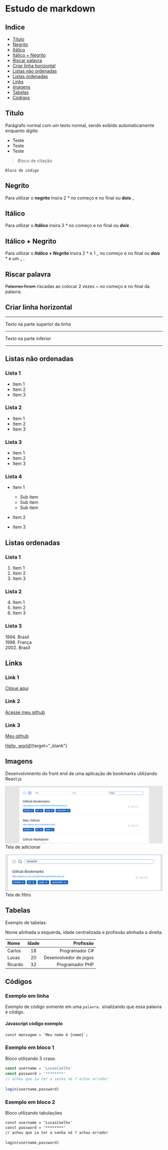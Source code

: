 # Estudo de markdown

## Indice
- [Título](https://github.com/LucasOliveiraCoelho/estudo-markdown#título)
- [Negrito](https://github.com/LucasOliveiraCoelho/estudo-markdown#negrito)
- [Itálico](https://github.com/LucasOliveiraCoelho/estudo-markdown#itálico)
- [Itálico + Negrito](https://github.com/LucasOliveiraCoelho/estudo-markdown#itálico--negrito)
- [Riscar palavra](https://github.com/LucasOliveiraCoelho/estudo-markdown#riscar-palavra)
- [Criar linha horizontal](https://github.com/LucasOliveiraCoelho/estudo-markdown#criar-linha-horizontal)
- [Listas não ordenadas](https://github.com/LucasOliveiraCoelho/estudo-markdown#listas-não-ordenadas)
- [Listas ordenadas](https://github.com/LucasOliveiraCoelho/estudo-markdown#listas-ordenadas)
- [Links](https://github.com/LucasOliveiraCoelho/estudo-markdown#links)
- [Imagens](https://github.com/LucasOliveiraCoelho/estudo-markdown#imagens)
- [Tabelas](https://github.com/LucasOliveiraCoelho/estudo-markdown#tabelas)
- [Códigos](https://github.com/LucasOliveiraCoelho/estudo-markdown#códigos)

## Título

Parágrafo normal com um texto normal, sendo exibido automaticamente enquanto *digita*.
- Teste
- Teste
- Teste

> Bloco de citação

```
Bloco de código
```

## Negrito
Para utilizar o **negrito** insira 2 * no começo e no final ou __dois__ _

## Itálico
Para utilizar o ___Itálico___ insira 3 * no começo e no final ou ***dois*** .

## Itálico + Negrito
Para utilizar o __*Itálico + Negrito*__ insira 2 * e 1 _ no começo e no final ou **_dois_** * e um _ .

## Riscar palavra
~~Palavras ficam~~ riscadas ao colocar 2 vezes ~ no começo e no final da palavra.

## Criar linha horizontal
_ _ _
Texto na parte superior da linha
****************************************
Texto na parte inferior
________________________________________

## Listas não ordenadas

### Lista 1
* Item 1
* Item 2
* Item 3

### Lista 2
+ Item 1
+ Item 2
+ Item 3

### Lista 3
- Item 1
- Item 2
- Item 3

### Lista 4
- Item 1
   - Sub item
   * Sub item
   + Sub item

- Item 2

- Item 3

## Listas ordenadas

### Lista 1
1. Item 1
2. Item 2
3. Item 3

### Lista 2
4. Item 1
9. Item 2
1. Item 3

### Lista 3
1994\. Brasil  
1998\. França  
2002\. Brasil  

## Links

### Link 1
[Clique aqui](https://github.com/LucasOliveiraCoelho)

### Link 2
[Acesse meu github](https://github.com/LucasOliveiraCoelho "Meu github")

### Link 3
[Meu github][github-url]

[github-url]:https://github.com/LucasOliveiraCoelho


[Hello, world!](http://example.com/){target="_blank"}

## Imagens

Desenvolvimento do front end de uma aplicação de bookmarks utilizando React.js

![Imagem adicionar](imagens/bookmarks-home.png)
Tela de adicionar

[![Imagem filter][imagem-filtro]][github-url]
Tela de filtro

[imagem-filtro]: imagens/search.png

## Tabelas
Exemplo de tabelas:

Nome alinhada a esquerda, idade centralizada e profissão alinhada a direita.

| Nome | Idade | Profissão | 
| :---- | :---: | ---------: |
| Carlos |  18  | Programador C# |
| Lucas  |  20  | Desenvolvedor de jogos |
| Ricardo |  32  | Programador PHP |

## Códigos

### Exemplo em linha
Exemplo de código somente em uma `palavra.` sinalizando que essa palavra é código.
#### Javascript código exemplo
``const mensagem = `Meu nome é {nome}`; ``

### Exemplo em bloco 1
Bloco utilizando 3 crase.
```javascript
const username = 'LucasCoelho'
const password = '********'
// achou que ia ter a senha né ? achou errado!

login(username,password)
```

### Exemplo em bloco 2
Bloco utilizando tabulações

    const username = 'LucasCoelho'
    const password = '********'
    // achou que ia ter a senha né ? achou errado!

    login(username,password)
